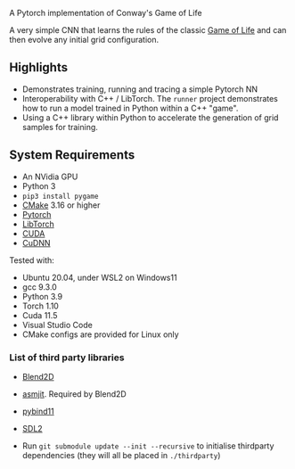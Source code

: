 A Pytorch implementation of Conway's Game of Life

A very simple CNN that learns the rules of the classic [Game of Life](https://en.wikipedia.org/wiki/Conway%27s_Game_of_Life) and can then evolve any initial grid configuration. 

## Highlights

- Demonstrates training, running and tracing a simple Pytorch NN
- Interoperability with C++ / LibTorch. The `runner` project demonstrates how to run a model trained in Python within a C++ "game".
- Using a C++ library within Python to accelerate the generation of grid samples for training. 

## System Requirements

- An NVidia GPU
- Python 3
- `pip3 install pygame`
- [CMake](https://cmake.org/) 3.16 or higher
- [Pytorch](https://pytorch.org/)
- [LibTorch](https://pytorch.org/)
- [CUDA](https://developer.nvidia.com/cuda-toolkit)
- [CuDNN](https://developer.nvidia.com/cudnn)

Tested with:
- Ubuntu 20.04, under WSL2 on Windows11
- gcc 9.3.0
- Python 3.9
- Torch 1.10
- Cuda 11.5
- Visual Studio Code
- CMake configs are provided for Linux only

### List of third party libraries

- [Blend2D](https://blend2d.com/)
- [asmjit](https://github.com/asmjit/asmjit). Required by Blend2D
- [pybind11](https://github.com/pybind/pybind11)
- [SDL2](https://www.libsdl.org/)

- Run `git submodule update --init --recursive` to initialise thirdparty dependencies (they will all be placed in `./thirdparty`)
